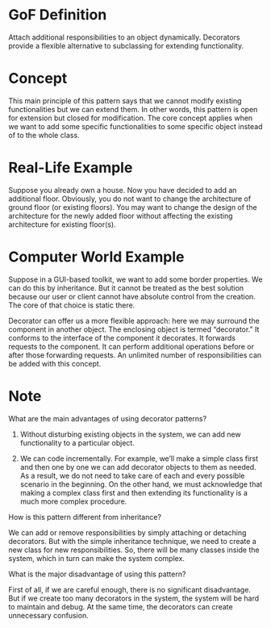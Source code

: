 # GoF Definition

Attach additional responsibilities to an object dynamically. Decorators provide a flexible alternative to subclassing
for extending functionality.

# Concept

This main principle of this pattern says that we cannot modify existing functionalities but we can extend
them. In other words, this pattern is open for extension but closed for modification. The core concept
applies when we want to add some specific functionalities to some specific object instead of to the
whole class.

# Real-Life Example

Suppose you already own a house. Now you have decided to add an additional floor. Obviously, you do not
want to change the architecture of ground floor (or existing floors). You may want to change the design of the
architecture for the newly added floor without affecting the existing architecture for existing floor(s).

# Computer World Example

Suppose in a GUI-based toolkit, we want to add some border properties. We can do this by inheritance. But
it cannot be treated as the best solution because our user or client cannot have absolute control from the
creation. The core of that choice is static there.

Decorator can offer us a more flexible approach: here we may surround the component in another
object. The enclosing object is termed “decorator.” It conforms to the interface of the component it
decorates. It forwards requests to the component. It can perform additional operations before or after those
forwarding requests. An unlimited number of responsibilities can be added with this concept.

# Note

What are the main advantages of using decorator patterns?

1.  Without disturbing existing objects in the system, we can add new functionality
to a particular object.

2. We can code incrementally. For example, we’ll make a simple class first and then
one by one we can add decorator objects to them as needed. As a result, we do
not need to take care of each and every possible scenario in the beginning. On
the other hand, we must acknowledge that making a complex class first and then
extending its functionality is a much more complex procedure.

How is this pattern different from inheritance?

We can add or remove responsibilities by simply attaching or detaching decorators. But with the simple
inheritance technique, we need to create a new class for new responsibilities. So, there will be many classes
inside the system, which in turn can make the system complex.

What is the major disadvantage of using this pattern?

First of all, if we are careful enough, there is no significant disadvantage. But if we create too many
decorators in the system, the system will be hard to maintain and debug. At the same time, the decorators
can create unnecessary confusion.